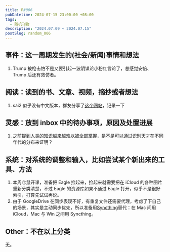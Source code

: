 ```yaml
---
title: R#006
pubDatetime: 2024-07-15 23:00:00 +08:00
tags:
  - 随机刊物
description: "2024.07.09 ~ 2024.07.15"
postSlug: random_006
---
```


## 事件：这一周期发生的(社会/新闻)事情和想法

1. Trump 被枪击怕不是又要引起一波阴谋论小粉红言论了，总感觉安倍、Trump 后还有效仿者。

## 阅读：读到的书、文章、视频，摘抄或者想法

1. sai2 似乎没有中文版本，群友分享了[这个网站](https://sai.piv.ink/)，记录一下

## 灵感：放到 inbox 中的待办事项，原因及处置进展

1. 之前提到[人类的知识越来越难以被全部掌握](https://blog.sakanano.moe/journals/random_004/)，是不是可以通过识别天才在不同年代的分布来证明？

## 系统：对系统的调整和输入，比如尝试某个新出来的工具、方法

1. 本周仓鼠开课，准备把 Eagle 捡起来，捡起来就需要把在 iCloud 的各种图片重新分类清楚，不过 Eagle 的资源库如果不通过 Eagle 打开，似乎不是很好索引，打算先试试再说。
2. 由于 GoogleDrive 在同步表现不好，有重复文件还需要代理，考虑了下自己的场景，其实是主动同步优先，所以准备用[Syncthing](https://github.com/syncthing/syncthing)替代：在 Mac 间用 iCloud，Mac 与 Win 之间用 Syncthing。

## Other：不在以上分类

无。
